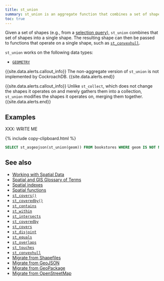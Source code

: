 ```yaml
---
title: st_union
summary: st_union is an aggregate function that combines a set of shapes into a single shape.
toc: true
---
```


Given a set of shapes (e.g., from a [selection query](selection-queries.html)), `st_union` combines that set of shapes into a single shape. The resulting shape can then be passed to functions that operate on a single shape, such as [`st_convexhull`](st_convexhull.html).

`st_union` works on the following data types:

- [`GEOMETRY`](spatial-glossary.html#geometry)

{{site.data.alerts.callout_info}}
The non-aggregate version of `st_union` is not implemented by CockroachDB.
{{site.data.alerts.end}}

{{site.data.alerts.callout_info}}
Unlike `st_collect`, which does not change the shapes it operates on and merely gathers them into a collection, `st_union` modifies the shapes it operates on, merging them together.
{{site.data.alerts.end}}

## Examples

XXX: WRITE ME

{% include copy-clipboard.html %}
~~~ sql
SELECT st_asgeojson(st_union(geom)) FROM bookstores WHERE geom IS NOT NULL AND address ILIKE '%, NY%';
~~~

## See also

- [Working with Spatial Data](spatial-data.html)
- [Spatial and GIS Glossary of Terms](spatial-glossary.html)
- [Spatial indexes](spatial-indexes.html)
- [Spatial functions](functions-and-operators.html#spatial-functions)
- [`st_covers()`](st_covers.html)
- [`st_coveredby()`](st_coveredby.html)
- [`st_contains`](st_contains.html)
- [`st_within`](st_within.html)
- [`st_intersects`](st_intersects.html)
- [`st_coveredby`](st_coveredby.html)
- [`st_covers`](st_covers.html)
- [`st_disjoint`](st_disjoint.html)
- [`st_equals`](st_equals.html)
- [`st_overlaps`](st_overlaps.html)
- [`st_touches`](st_touches.html)
- [`st_convexhull`](st_convexhull.html)
- [Migrate from Shapefiles](migrate-from-shapefiles.html)
- [Migrate from GeoJSON](migrate-from-geojson.html)
- [Migrate from GeoPackage](migrate-from-geopackage.html)
- [Migrate from OpenStreetMap](migrate-from-openstreetmap.html)
